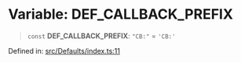 # Variable: DEF\_CALLBACK\_PREFIX

> `const` **DEF\_CALLBACK\_PREFIX**: `"CB:"` = `'CB:'`

Defined in: [src/Defaults/index.ts:11](https://github.com/Fokusdotid/Baileys/blob/6a8e2076fa4119b2d5152250d579a4fbed394533/src/Defaults/index.ts#L11)

